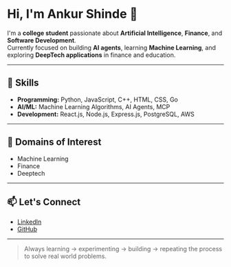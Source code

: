 # Hi, I'm Ankur Shinde 👋

I'm a **college student** passionate about **Artificial Intelligence**, **Finance**, and **Software Development**.  
Currently focused on building **AI agents**, learning **Machine Learning**, and exploring **DeepTech applications** in finance and education.

---

## 🚀 Skills
- **Programming:** Python, JavaScript, C++, HTML, CSS, Go
- **AI/ML:** Machine Learning Algorithms, AI Agents, MCP
- **Development:** React.js, Node.js, Express.js, PostgreSQL, AWS 

---

## 🌟 Domains of Interest
- Machine Learning
- Finance
- Deeptech  

---

## 📫 Let's Connect
- [LinkedIn](https://www.linkedin.com/in/ankurshinde)
- [GitHub](https://github.com/ankurshinde21)

---

> Always learning -> experimenting -> building -> repeating the process to solve real world problems. 
